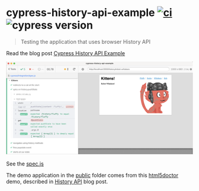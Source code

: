 # cypress-history-api-example [![ci](https://github.com/bahmutov/cypress-history-api-example/actions/workflows/ci.yml/badge.svg?branch=main)](https://github.com/bahmutov/cypress-history-api-example/actions/workflows/ci.yml) ![cypress version](https://img.shields.io/badge/cypress-9.3.1-brightgreen)

> Testing the application that uses browser History API

Read the blog post [Cypress History API Example](https://glebbahmutov.com/blog/cypress-history-api-example/)

![Application tests](./images/history.png)

See the [spec.js](./cypress/integration/spec.js)

The demo application in the [public](./public) folder comes from this [html5doctor](http://html5doctor.com/demos/history/) demo, described in [History API](http://html5doctor.com/history-api/) blog post.
